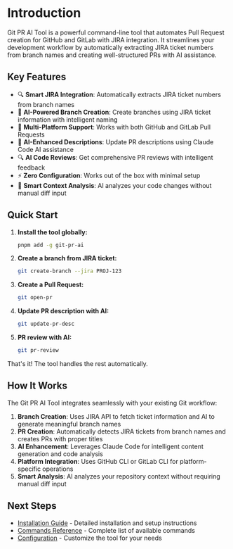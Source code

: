 # Introduction

Git PR AI Tool is a powerful command-line tool that automates Pull Request creation for GitHub and GitLab with JIRA integration. It streamlines your development workflow by automatically extracting JIRA ticket numbers from branch names and creating well-structured PRs with AI assistance.

## Key Features

- 🔍 **Smart JIRA Integration**: Automatically extracts JIRA ticket numbers from branch names
- 🌿 **AI-Powered Branch Creation**: Create branches using JIRA ticket information with intelligent naming
- 🚀 **Multi-Platform Support**: Works with both GitHub and GitLab Pull Requests
- 🤖 **AI-Enhanced Descriptions**: Update PR descriptions using Claude Code AI assistance
- 🔍 **AI Code Reviews**: Get comprehensive PR reviews with intelligent feedback
- ⚡ **Zero Configuration**: Works out of the box with minimal setup
- 🎯 **Smart Context Analysis**: AI analyzes your code changes without manual diff input

## Quick Start

1. **Install the tool globally:**

   ```bash
   pnpm add -g git-pr-ai
   ```

2. **Create a branch from JIRA ticket:**

   ```bash
   git create-branch --jira PROJ-123
   ```

3. **Create a Pull Request:**

   ```bash
   git open-pr
   ```

4. **Update PR description with AI:**

   ```bash
   git update-pr-desc
   ```

5. **PR review with AI:**

   ```bash
   git pr-review
   ```

That's it! The tool handles the rest automatically.

## How It Works

The Git PR AI Tool integrates seamlessly with your existing Git workflow:

1. **Branch Creation**: Uses JIRA API to fetch ticket information and AI to generate meaningful branch names
2. **PR Creation**: Automatically detects JIRA tickets from branch names and creates PRs with proper titles
3. **AI Enhancement**: Leverages Claude Code for intelligent content generation and code analysis
4. **Platform Integration**: Uses GitHub CLI or GitLab CLI for platform-specific operations
5. **Smart Analysis**: AI analyzes your repository context without requiring manual diff input

## Next Steps

- [Installation Guide](./installation) - Detailed installation and setup instructions
- [Commands Reference](./commands) - Complete list of available commands
- [Configuration](./configuration) - Customize the tool for your needs
